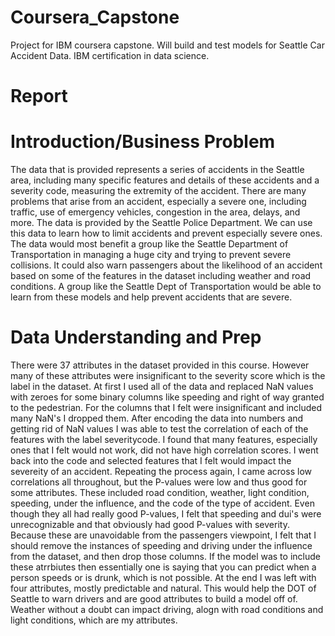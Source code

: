 # Coursera_Capstone
Project for IBM coursera capstone. Will build and test models for Seattle Car Accident Data. IBM certification in data science.

# Report

# Introduction/Business Problem
The data that is provided represents a series of accidents in the Seattle area, including many specific features and details of these accidents and a severity code, measuring the extremity of the accident. There are many problems that arise from an accident, especially a severe one, including traffic, use of emergency vehicles, congestion in the area, delays, and more. The data is provided by the Seattle Police Department. We can use this data to learn how to limit accidents and prevent especially severe ones. The data would most benefit a group like the Seattle Department of Transportation in managing a huge city and trying to prevent severe collisions. It could also warn passengers about the likelihood of an accident based on some of the features in the dataset including weather and road conditions. A group like the Seattle Dept of Transportation would be able to learn from these models and help prevent accidents that are severe.

# Data Understanding and Prep
There were 37 attributes in the dataset provided in this course. However many of these attributes were insignificant to the severity score which is the label in the dataset. At first I used all of the data and replaced NaN values with zeroes for some binary columns like speeding and right of way granted to the pedestrian. For the columns that I felt were insignificant and included many NaN's I dropped them. After encoding the data into numbers and getting rid of NaN values I was able to test the correlation of each of the features with the label severitycode. I found that many features, especially ones that I felt would not work, did not have high correlation scores. I went back into the code and selected features that I felt would impact the severeity of an accident. Repeating the process again, I came across low correlations all throughout, but the P-values were low and thus good for some attributes. These included road condition, weather, light condition, speeding, under the influence, and the code of the type of accident. Even though they all had really good P-values, I felt that speeding and dui's were unrecognizable and that obviously had good P-values with severity. Because these are unavoidable from the passengers viewpoint, I felt that I should remove the instances of speeding and driving under the influence from the dataset, and then drop those columns. If the model was to include these atrrbiutes then essentially one is saying that you can predict when a person speeds or is drunk, which is not possible. At the end I was left with four attributes, mostly predictable and natural. This would help the DOT of Seattle to warn drivers and are good attributes to build a model off of. Weather without a doubt can impact driving, alogn with road conditions and light conditions, which are my attributes.
